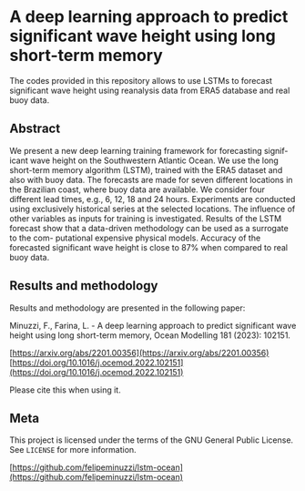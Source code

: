# A deep learning approach to predict significant wave height using long short-term memory

The codes provided in this repository allows to use LSTMs to forecast significant wave height using reanalysis data from ERA5 database and real buoy data. 

## Abstract

We present a new deep learning training framework for forecasting signif- icant wave height on the Southwestern Atlantic Ocean. We use the long short-term memory algorithm (LSTM), trained with the ERA5 dataset and also with buoy data. The forecasts are made for seven different locations in the Brazilian coast, where buoy data are available. We consider four different lead times, e.g., 6, 12, 18 and 24 hours. Experiments are conducted using exclusively historical series at the selected locations. The influence of other variables as inputs for training is investigated. Results of the LSTM forecast show that a data-driven methodology can be used as a surrogate to the com- putational expensive physical models. Accuracy of the forecasted significant wave height is close to 87% when compared to real buoy data.

## Results and methodology 

Results and methodology are presented in the following paper:

Minuzzi, F., Farina, L. - A deep learning approach to predict significant wave height using long short-term memory, Ocean Modelling 181 (2023): 102151.

[https://arxiv.org/abs/2201.00356](https://arxiv.org/abs/2201.00356)
[https://doi.org/10.1016/j.ocemod.2022.102151](https://doi.org/10.1016/j.ocemod.2022.102151)

Please cite this when using it.

## Meta

This project is licensed under the terms of the GNU General Public License. 
See ``LICENSE`` for more information.

[https://github.com/felipeminuzzi/lstm-ocean](https://github.com/felipeminuzzi/lstm-ocean)